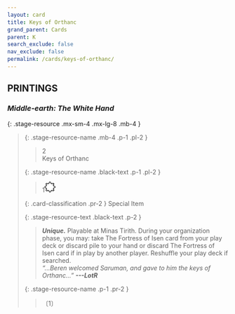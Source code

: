 ```yaml
---
layout: card
title: Keys of Orthanc
grand_parent: Cards
parent: K
search_exclude: false
nav_exclude: false
permalink: /cards/keys-of-orthanc/
---
```


## PRINTINGS


### _Middle-earth: The White Hand_

{: .stage-resource .mx-sm-4 .mx-lg-8 .mb-4 }
> {: .stage-resource-name .mb-4 .p-1 .pl-2 }
> > <div class="card-mp">2</div>
> > <div class="card-name">Keys of Orthanc</div>
>
> {: .stage-resource-name .black-text .p-1 .pl-2 }
> > 1![](/assets/images/stage-point.svg)
>
> {: .card-classification .pr-2 }
> Special Item
>
> {: .stage-resource-text .black-text .p-2 }
> > _**Unique.**_ Playable at Minas Tirith. During your organization phase, you may: take The Fortress of Isen card from your play deck or discard pile to your hand or discard The Fortress of Isen card if in play by another player. Reshuffle your play deck if searched. <br>_“...Beren welcomed Saruman, and gave to him the keys of Orthanc...”_ ***---LotR*** 
> 
> {: .stage-resource-name .p-1 .pr-2 }
> > <div class="card-shield"></div>
> > <div class="card-corruption">〔1〕</div>
